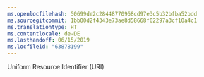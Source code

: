 ```yaml
---
ms.openlocfilehash: 50699de2c28448770968cd97e3c5b32bfba52bdd
ms.sourcegitcommit: 1bb00d2f4343e73ae8d58668f02297a3cf10a4c1
ms.translationtype: HT
ms.contentlocale: de-DE
ms.lasthandoff: 06/15/2019
ms.locfileid: "63878199"
---
```

Uniform Resource Identifier (URI)